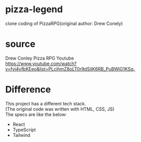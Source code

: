 # pizza-legend
clone coding of PizzaRPG(original author: Drew Conely)

# source
Drew Conley Pizza RPG Youtube <br>
https://www.youtube.com/watch?v=fyi4vfbKEeo&list=PLcjhmZ8oLT0r9dSiIK6RB_PuBWlG1KSq_

# Difference
This project has a different tech stack. <br>
(The original code was written with HTML, CSS, JS) <br>
The specs are like the below:
- React
- TypeScript
- Tailwind
